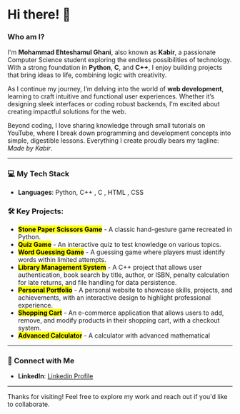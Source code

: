 # Hi there! 👋

### Who am I?
I'm **Mohammad Ehteshamul Ghani**, also known as **Kabir**, a passionate Computer Science student exploring the endless possibilities of technology. With a strong foundation in **Python**, **C**, and **C++**, I enjoy building projects that bring ideas to life, combining logic with creativity.

As I continue my journey, I’m delving into the world of **web development**, learning to craft intuitive and functional user experiences. Whether it’s designing sleek interfaces or coding robust backends, I’m excited about creating impactful solutions for the web.

Beyond coding, I love sharing knowledge through small tutorials on YouTube, where I break down programming and development concepts into simple, digestible lessons. Everything I create proudly bears my tagline: *Made by Kabir*.


---
### 💻 My Tech Stack
- **Languages**: Python, C++ , C , HTML , CSS 

### 🛠️ Key Projects:
  - <mark>**Stone Paper Scissors Game**</mark> - A classic hand-gesture game recreated in Python.
  - <mark>**Quiz Game**</mark> - An interactive quiz to test knowledge on various topics.
  - <mark>**Word Guessing Game**</mark> - A guessing game where players must identify words within limited attempts.
  - <mark>**Library Management System**</mark> - A C++ project that allows user authentication, book search by title, author, or ISBN, penalty calculation for late returns, and file handling for data persistence.
  - <mark>**Personal Portfolio**</mark> - A personal website to showcase skills, projects, and achievements, with an interactive design to highlight professional experience.
  - <mark>**Shopping Cart**</mark> - An e-commerce application that allows users to add, remove, and modify products in their shopping cart, with a checkout system.
  - <mark>**Advanced Calculator**</mark> - A calculator with advanced mathematical
---

### 🤝 Connect with Me
- **LinkedIn**: [Linkedin Profile](https://www.linkedin.com/in/m-ehteshamul-ghani-175147274/)

---

Thanks for visiting! Feel free to explore my work and reach out if you'd like to collaborate.
